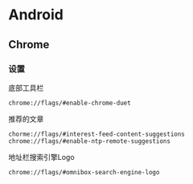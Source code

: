 # Android

## Chrome

### 设置

底部工具栏

```
chrome://flags/#enable-chrome-duet
```

推荐的文章

```
chorme://flags/#interest-feed-content-suggestions
chrome://flags/#enable-ntp-remote-suggestions
```

地址栏搜索引擎Logo

```
chrome://flags/#omnibox-search-engine-logo
```